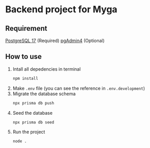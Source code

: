 # Backend project for Myga

## Requirement
[PostgreSQL 17](https://www.enterprisedb.com/downloads/postgres-postgresql-downloads) (Required)
[pgAdmin4](https://www.pgadmin.org/download/pgadmin-4-windows/) (Optional)
## How to use
1. Intall all depedencies in terminal
   ```bash
   npm install
   ```
2. Make `.env` file (you can see the reference in `.env.development`)
3. Migrate the database schema
   ```bash
   npx prisma db push
   ```
4. Seed the database
   ```bash
   npx prisma db seed
   ```
5. Run the project
   ```bash
   node .
   ```
